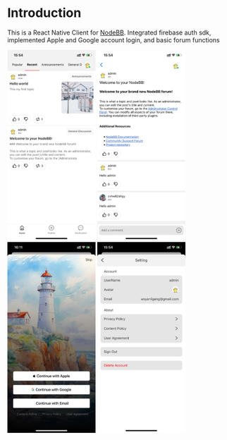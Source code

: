 # Introduction
This is a React Native Client for [NodeBB](https://nodebb.org). Integrated firebase auth sdk, implemented Apple and Google account login, and basic forum functions

<div>
<img src="./assets/IMG_1039.PNG" width="200" />
<img src="./assets/IMG_1041.PNG" width="200" />
<img src="./assets/IMG_1043.PNG" width="200" />
<img src="./assets/IMG_1040.PNG" width="200" />
</div>
